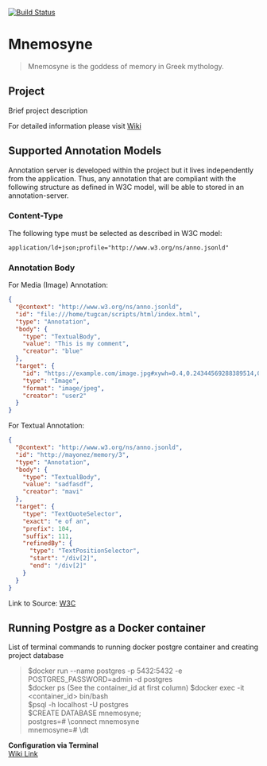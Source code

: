 [![Build Status](https://travis-ci.org/swe-ms-boun/2018fall-swe574-g1.png?branch=develop)](https://travis-ci.org/swe-ms-boun/2018fall-swe574-g1)

# Mnemosyne

> Mnemosyne is the goddess of memory in Greek mythology.

## Project

Brief project description

For detailed information please visit [Wiki](https://github.com/swe-ms-boun/2018fall-swe574-g1/wiki)

## Supported Annotation Models

Annotation server is developed within the project but it lives independently from the application.
Thus, any annotation that are compliant with the following structure as defined in W3C model, will be able to stored in an annotation-server. 

### Content-Type

The following type must be selected as described in W3C model:
```
application/ld+json;profile="http://www.w3.org/ns/anno.jsonld"
```

### Annotation Body

For Media (Image) Annotation:
```json
{
  "@context": "http://www.w3.org/ns/anno.jsonld",
  "id": "file:///home/tugcan/scripts/html/index.html",
  "type": "Annotation",
  "body": {
    "type": "TextualBody",
    "value": "This is my comment",
    "creator": "blue"
  },
  "target": {
    "id": "https://example.com/image.jpg#xywh=0.4,0.24344569288389514,0.2525,0.30711610486891383",
    "type": "Image",
    "format": "image/jpeg",
    "creator": "user2"
  }
}
```

For Textual Annotation:
```json
{
  "@context": "http://www.w3.org/ns/anno.jsonld",
  "id": "http://mayonez/memory/3",
  "type": "Annotation",
  "body": {
    "type": "TextualBody",
    "value": "sadfasdf",
    "creator": "mavi"
  },
  "target": {
    "type": "TextQuoteSelector",
    "exact": "e of an",
    "prefix": 104,
    "suffix": 111,
    "refinedBy": {
      "type": "TextPositionSelector",
      "start": "/div[2]",
      "end": "/div[2]"
    }
  }
}
```
Link to Source: [W3C](https://www.w3.org/TR/annotation-model)

## Running Postgre as a Docker container
List of terminal commands to running docker postgre container and creating project database

> $docker run --name postgres -p 5432:5432 -e POSTGRES_PASSWORD=admin -d postgres \
> $docker ps (See the container_id at first column)
> $docker exec -it <container_id> bin/bash \
> $psql -h localhost -U postgres \
> $CREATE DATABASE mnemosyne; \
> postgres=# \connect mnemosyne \
> mnemosyne=# \dt

**Configuration via Terminal**\
[Wiki Link](https://github.com/swe-ms-boun/2018fall-swe574-g1/wiki/6.1-Database-Design)
